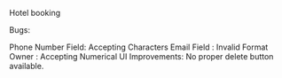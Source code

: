 Hotel booking

Bugs:

Phone Number Field: Accepting Characters
Email Field : Invalid Format
Owner : Accepting Numerical
UI Improvements: No proper delete button available.


